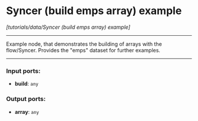 # Syncer (build emps array) example

_[tutorials/data/Syncer (build emps array) example]_

---

Example node, that demonstrates the building of arrays with the flow/Syncer. Provides the "emps" dataset for further examples.  

---

### Input ports:

* __build__: ` any `

### Output ports:

* __array__: ` any `

